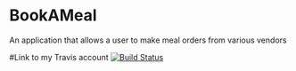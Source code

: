 # BookAMeal
An application that allows a user to make meal orders from various vendors

#Link to my Travis account
[![Build Status](https://travis-ci.org/DerekWasswa/BookAMeal.svg?branch=tests-amends)](https://travis-ci.org/DerekWasswa/BookAMeal)
